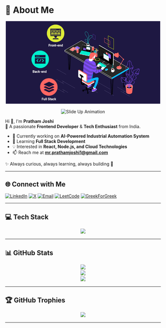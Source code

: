 # 💫 About Me



<p align="center">
  <img src="https://raw.githubusercontent.com/prathamjoshi-1/prathamjoshi-1/refs/heads/main/mygif.gif" width="500"/>
</p>

<p align="center">
  <img src="https://media.giphy.com/media/xT0xeJpnrWC4XWblEk/giphy.gif" width="500" alt="Slide Up Animation"/>
</p>

Hi 👋, I'm **Pratham Joshi**  
🎯 A passionate **Frontend Developer** & **Tech Enthusiast** from India.  

- 🔭 Currently working on **AI-Powered Industrial Automation System**  
- 🌱 Learning **Full Stack Development**  
- 💡 Interested in **React, Node.js, and Cloud Technologies**  
- 📫 Reach me at **mr.prathamjoshi1@gmail.com**  

✨ Always curious, always learning, always building 🚀  

---

## 🌐 Connect with Me
[![LinkedIn](https://img.shields.io/badge/LinkedIn-%230077B5.svg?logo=linkedin&logoColor=white&style=for-the-badge)](https://linkedin.com/in/pratham-joshi-64007a344) 
[![X](https://img.shields.io/badge/X-black.svg?logo=X&logoColor=white&style=for-the-badge)](https://x.com/@MrPrathamjoshi1) 
[![Email](https://img.shields.io/badge/Email-D14836?logo=gmail&logoColor=white&style=for-the-badge)](mailto:Mr.prathamjoshi1@gmail.com)
[![LeetCode](https://img.shields.io/badge/LeetCode-%23006500.svg?logo=leetcode&logoColor=white&style=for-the-badge)](https://leetcode.com/u/mrprathamjoshi1/) 
[![GreekForGreek](https://img.shields.io/badge/GreekForGreek-%23345D7E.svg?logo=greekforgreek&logoColor=white&style=for-the-badge)](https://www.geeksforgeeks.org/user/mrprathake2o/)

---

## 💻 Tech Stack
<p align="center">
  <img src="https://skillicons.dev/icons?i=c,cpp,html,css,js,react,vite,bootstrap,tailwind,nodejs,express,mongodb,redux,python,arduino,fastapi,flask,figma" />
</p>

---

## 📊 GitHub Stats
<p align="center">
  <img src="https://github-readme-stats.vercel.app/api?username=prathamjoshi-1&theme=radical&show_icons=true&count_private=true&include_all_commits=true" />
<br>
  <img src="https://github-readme-streak-stats.herokuapp.com/?user=prathamjoshi-1&theme=radical" />
<br>
  <img src="https://github-readme-stats.vercel.app/api/top-langs/?username=prathamjoshi-1&theme=radical&layout=compact" />
</p>

---

## 🏆 GitHub Trophies
<p align="center">
  <img src="https://github-profile-trophy.vercel.app/?username=prathamjoshi-1&theme=radical&no-bg=true&margin-w=15" />
</p>

---

